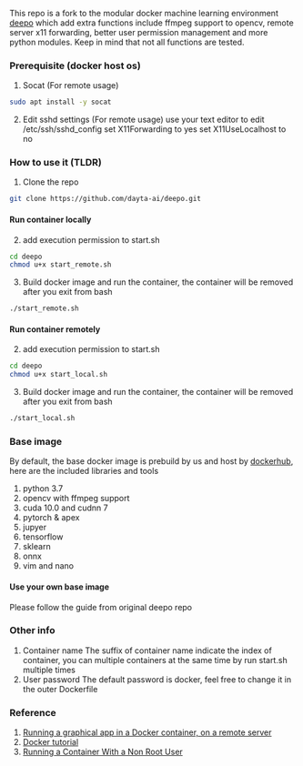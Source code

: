 This repo is a fork to the modular docker machine learning environment [deepo](https://github.com/ufoym/deepo) which add extra functions include ffmpeg support to opencv, remote server x11 forwarding, better user permission management and more python modules. Keep in mind that not all functions are tested.

### Prerequisite (docker host os)
1. Socat (For remote usage)
```bash
sudo apt install -y socat
```
2. Edit sshd settings (For remote usage)
use your text editor to edit /etc/ssh/sshd_config
set X11Forwarding to yes
set X11UseLocalhost to no


### How to use it (TLDR)
1. Clone the repo
```bash
git clone https://github.com/dayta-ai/deepo.git
```
#### Run container locally
2. add execution permission to start.sh
```bash
cd deepo
chmod u+x start_remote.sh
```
3. Build docker image and run the container, the container will be removed after you exit from bash
```bash
./start_remote.sh
```
#### Run container remotely
2. add execution permission to start.sh
```bash
cd deepo
chmod u+x start_local.sh
```
3. Build docker image and run the container, the container will be removed after you exit from bash
```bash
./start_local.sh
```

### Base image
By default, the base docker image is prebuild by us and host by [dockerhub](https://hub.docker.com/r/dayta/ml_development), here are the included libraries and tools
1. python 3.7
2. opencv with ffmpeg support
3. cuda 10.0 and cudnn 7
4. pytorch & apex
5. jupyer
6. tensorflow
7. sklearn
8. onnx
9. vim and nano

#### Use your own base image
Please follow the guide from original deepo repo

### Other info
1. Container name
The suffix of container name indicate the index of container, you can multiple containers at the same time by run start.sh multiple times
2. User password
The default password is docker, feel free to change it in the outer Dockerfile

### Reference
1. [Running a graphical app in a Docker container, on a remote server](https://blog.yadutaf.fr/2017/09/10/running-a-graphical-app-in-a-docker-container-on-a-remote-server/)
2. [Docker tutorial](https://github.com/dayta-ai/Resource/tree/master/docker/tutorial)
3. [Running a Container With a Non Root User](https://medium.com/better-programming/running-a-container-with-a-non-root-user-e35830d1f42a)

